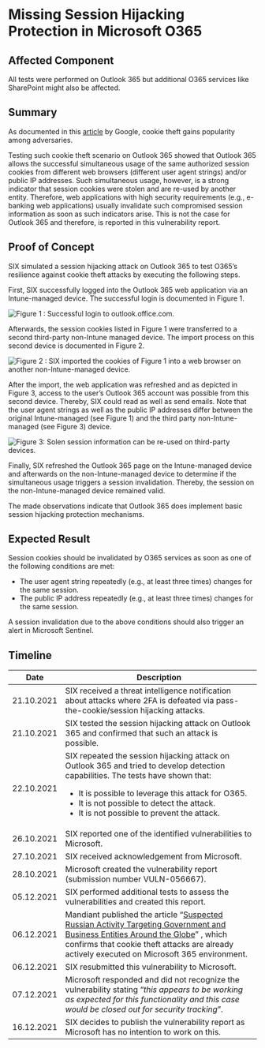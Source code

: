 # Missing Session Hijacking Protection in Microsoft O365

## Affected Component

All tests were performed on Outlook 365 but additional O365 services like SharePoint might also be affected.

## Summary

As documented in this [article](https://blog.google/threat-analysis-group/phishing-campaign-targets-youtube-creators-cookie-theft-malware/) by Google, cookie theft gains popularity among adversaries.

Testing such cookie theft scenario on Outlook 365 showed that Outlook 365 allows the successful simultaneous usage of the same authorized session cookies from different web browsers (different user agent strings) and/or public IP addresses. Such simultaneous usage, however, is a strong indicator that session cookies were stolen and are re-used by another entity. Therefore, web applications with high security requirements (e.g., e-banking web applications) usually invalidate such compromised session information as soon as such indicators arise. This is not the case for Outlook 365 and therefore, is reported in this vulnerability report.

## Proof of Concept

SIX simulated a session hijacking attack on Outlook 365 to test O365’s resilience against cookie theft attacks by executing the following steps.

First, SIX successfully logged into the Outlook 365 web application via an Intune-managed device. The successful login is documented in Figure 1.

![Figure 1 : Successful login to outlook.office.com.](https://github.com/sixgroup-security/Advisories/blob/main/20211209_Missing-Session-Hijacking-Protection-in-Microsoft-O365/figure_1.png)

Afterwards, the session cookies listed in Figure 1 were transferred to a second third-party non-Intune managed device. The import process on this second device is documented in Figure 2.

![Figure 2 : SIX imported the cookies of Figure 1 into a web browser on another non-Intune-managed device.](https://github.com/sixgroup-security/Advisories/blob/main/20211209_Missing-Session-Hijacking-Protection-in-Microsoft-O365/figure_2.png)

After the import, the web application was refreshed and as depicted in Figure 3, access to the user’s Outlook 365 account was possible from this second device. Thereby, SIX could read as well as send emails. Note that the user agent strings as well as the public IP addresses differ between the original Intune-managed (see Figure 1) and the third party non-Intune-managed (see Figure 3) device.

![Figure 3: Solen session information can be re-used on third-party devices.](https://github.com/sixgroup-security/Advisories/blob/main/20211209_Missing-Session-Hijacking-Protection-in-Microsoft-O365/figure_3.png)

Finally, SIX refreshed the Outlook 365 page on the Intune-managed device and afterwards on the non-Intune-managed device to determine if the simultaneous usage triggers a session invalidation. Thereby, the session on the non-Intune-managed device remained valid.

The made observations indicate that Outlook 365 does implement basic session hijacking protection mechanisms.

## Expected Result

Session cookies should be invalidated by O365 services as soon as one of the following conditions are met:

- The user agent string repeatedly (e.g., at least three times) changes for the same session.
- The public IP address repeatedly (e.g., at least three times) changes for the same session.

A session invalidation due to the above conditions should also trigger an alert in Microsoft Sentinel.

## Timeline

| Date       | Description                                                                                                                        |
|------------|------------------------------------------------------------------------------------------------------------------------------------|
| 21.10.2021 | SIX received a threat intelligence notification about attacks where 2FA is defeated via pass-the-cookie/session hijacking attacks. |
| 21.10.2021 | SIX tested the session hijacking attack on Outlook 365  and confirmed that such an attack is possible. |
| 22.10.2021 | SIX repeated the session hijacking attack on Outlook 365 and tried to develop detection capabilities. The tests have shown that: <ul><li>It is possible to leverage this attack for O365.</li><li>It is not possible to detect the attack.</li><li>It is not possible to prevent the attack.</li></ul> |
| 26.10.2021 | SIX reported one of the identified vulnerabilities to Microsoft. |
| 27.10.2021 | SIX received acknowledgement from Microsoft. |
| 28.10.2021 | Microsoft created the vulnerability report (submission number VULN-056667). |
| 05.12.2021 | SIX performed additional tests to assess the vulnerabilities and created this report. |
| 06.12.2021 | Mandiant published the article “[Suspected Russian Activity Targeting Government and Business Entities Around the Globe](https://www.mandiant.com/resources/russian-targeting-gov-business)” , which confirms that cookie theft attacks are already actively executed on Microsoft 365 environment. |
| 06.12.2021 | SIX resubmitted this vulnerability to Microsoft. |
| 07.12.2021 | Microsoft responded and did not recognize the vulnerability stating “*this appears to be working as expected for this functionality and this case would be closed out for security tracking*”. |
| 16.12.2021 | SIX decides to publish the vulnerability report as Microsoft has no intention to work on this. |
